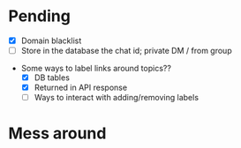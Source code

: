 # Pending

- [x] Domain blacklist
- [ ] Store in the database the chat id; private DM / from group
- Some ways to label links around topics??
  - [x] DB tables
  - [x] Returned in API response
  - [ ] Ways to interact with adding/removing labels

# Mess around
